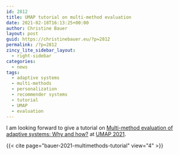 ```yaml
---
id: 2812
title: UMAP tutorial on multi-method evaluation
date: 2021-02-18T16:13:25+00:00
author: Christine Bauer
layout: post
guid: https://christinebauer.eu/?p=2812
permalink: /?p=2812
zincy_lite_sidebar_layout:
  - right-sidebar
categories:
  - news
tags:
  - adaptive systems
  - multi-methods
  - personalization
  - recommender systems
  - tutorial
  - UMAP
  - evaluation
---
```

I am looking forward to give a tutorial on <a href="https://www.um.org/umap2021/program/tutorials#T02" rel="noopener" target="_blank">Multi-method evaluation of adaptive systems: Why and how?</a> at <a href="https://www.um.org/umap2021/" rel="noopener" target="_blank">UMAP 2021</a>.

{{< cite page="bauer-2021-multimethods-tutorial" view="4" >}}
